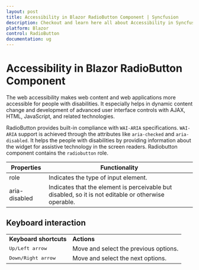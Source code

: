 ```yaml
---
layout: post
title: Accessibility in Blazor RadioButton Component | Syncfusion
description: Checkout and learn here all about Accessibility in Syncfusion Blazor radioButton component and much more.
platform: Blazor
control: RadioButton
documentation: ug
---
```


# Accessibility in Blazor RadioButton Component

The web accessibility makes web content and web applications more accessible for people with disabilities. It especially helps in dynamic content change and development of advanced user interface controls with AJAX, HTML, JavaScript, and related technologies.

RadioButton provides built-in compliance with `WAI-ARIA` specifications. `WAI-ARIA` support is achieved through the attributes like `aria-checked` and `aria-disabled`. It helps the people with disabilities by providing information about the widget for assistive technology in the screen readers. Radiobutton component contains the `radiobutton` role.

| Properties | Functionality |
| ------------ | ----------------------- |
| role | Indicates the type of input element. |
| aria-disabled | Indicates that the element is perceivable but disabled, so it is not editable or otherwise operable. |

## Keyboard interaction

<!-- markdownlint-disable MD033 -->
<table>
<tr>
<td>
<b>Keyboard shortcuts</b></td><td>
<b>Actions</b></td></tr>
<tr>
<td>
<kbd>Up/Left arrow</kbd></td><td>
Move and select the previous options.</td></tr>
<tr>
<td>
<kbd>Down/Right arrow</kbd></td><td>
Move and select the next options.</td></tr>
</table>

